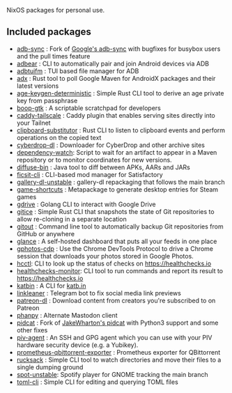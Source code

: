 NixOS packages for personal use.

## Included packages

- [adb-sync] : Fork of [Google's adb-sync] with bugfixes for busybox users and the pull times feature
- [adbear] : CLI to automatically pair and join Android devices via ADB
- [adbtuifm] : TUI based file manager for ADB
- [adx] : Rust tool to poll Google Maven for AndroidX packages and their latest versions
- [age-keygen-deterministic] : Simple Rust CLI tool to derive an age private key from passphrase
- [boop-gtk] : A scriptable scratchpad for developers
- [caddy-tailscale] : Caddy plugin that enables serving sites directly into your Tailnet
- [clipboard-substitutor] : Rust CLI to listen to clipboard events and perform operations on the copied text
- [cyberdrop-dl] : Downloader for CyberDrop and other archive sites
- [dependency-watch]: Script to wait for an artifact to appear in a Maven repository or to monitor coordinates for new versions.
- [diffuse-bin] : Java tool to diff between APKs, AARs and JARs
- [ficsit-cli] : CLI-based mod manager for Satisfactory
- [gallery-dl-unstable] : gallery-dl repackaging that follows the main branch
- [game-shortcuts] : Metapackage to generate desktop entries for Steam games
- [gdrive] : Golang CLI to interact with Google Drive
- [gitice] : Simple Rust CLI that snapshots the state of Git repositories to allow re-cloning in a separate location
- [gitout] : Command line tool to automatically backup Git repositories from GitHub or anywhere
- [glance] :  A self-hosted dashboard that puts all your feeds in one place
- [gphotos-cdp] : Use the Chrome DevTools Protocol to drive a Chrome session that downloads your photos stored in Google Photos.
- [hcctl]: CLI to look up the status of checks on https://healthchecks.io
- [healthchecks-monitor]: CLI tool to run commands and report its result to https://healthchecks.io
- [katbin] : A CLI for [katb.in]
- [linkleaner] : Telegram bot to fix social media link previews
- [patreon-dl] : Download content from creators you're subscribed to on Patreon
- [phanpy] : Alternate Mastodon client
- [pidcat] : Fork of [JakeWharton's pidcat] with Python3 support and some other fixes
- [piv-agent] : An SSH and GPG agent which you can use with your PIV hardware security device (e.g. a Yubikey).
- [prometheus-qbittorrent-exporter] : Prometheus exporter for QBittorrent
- [rucksack] : Simple CLI tool to watch directories and move their files to a single dumping ground
- [spot-unstable]: Spotify player for GNOME tracking the main branch
- [toml-cli] : Simple CLI for editing and querying TOML files

[adb-sync]: https://msfjarvis.dev/g/adb-sync
[adbear]: https://github.com/msfjarvis/adbear
[adbtuifm]: https://github.com/darkhz/adbtuifm
[adx]: https://msfjarvis.dev/g/androidx-release-watcher
[age-keygen-deterministic]: https://github.com/keisentraut/age-keygen-deterministic
[boop-gtk]: https://msfjarvis.dev/g/boop-gtk
[caddy-tailscale]: https://github.com/tailscale/caddy-tailscale
[clipboard-substitutor]: https://msfjarvis.dev/g/clipboard-substitutor
[cyberdrop-dl]: https://github.com/jbsparrow/cyberdropdownloader
[dependency-watch]: https://github.com/JakeWharton/dependency-watch
[diffuse-bin]: https://github.com/JakeWharton/diffuse
[ficsit-cli]: https://github.com/satisfactorymodding/ficsit-cli
[gallery-dl-unstable]: https://github.com/mikf/gallery-dl
[game-shortcuts]: https://store.steampowered.com
[gdrive]: https://msfjarvis.dev/g/gdrive
[gitice]: https://msfjarvis.dev/g/gitice
[gitout]: https://msfjarvis.dev/g/gitout
[glance]: https://github.com/glanceapp/glance
[google's adb-sync]: https://github.com/google/adb-sync
[gphotos-cdp]: https://msfjarvis.dev/g/gphotos-cdp
[hcctl]: https://msfjarvis.dev/g/healthchecks-rs
[healthchecks-monitor]: https://msfjarvis.dev/g/healthchecks-rs
[jakewharton's pidcat]: https://github.com/JakeWharton/pidcat
[katb.in]: https://katb.in
[katbin]: https://github.com/SphericalKat/katbin-cli
[linkleaner]: https://msfjarvis.dev/g/linkleaner
[patreon-dl]: https://github.com/PrivateGER/patreon-dl
[phanpy]: https://github.com/cheeaun/phanpy
[pidcat]: https://msfjarvis.dev/g/pidcat
[piv-agent]: https://github.com/smlx/piv-agent
[prometheus-qbittorrent-exporter]: https://github.com/esanchezm/prometheus-qbittorrent-exporter
[rucksack]: https://msfjarvis.dev/g/rucksack
[spot-unstable]: https://github.com/xou816/spot
[toml-cli]: https://github.com/gnprice/toml-cli
